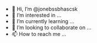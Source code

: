 - 👋 Hi, I’m @jonebssbhascsk
- 👀 I’m interested in ...
- 🌱 I’m currently learning ...
- 💞️ I’m looking to collaborate on ...
- 📫 How to reach me ...

<!---
jonebssbhascsk/jonebssbhascsk is a ✨ special ✨ repository because its `README.md` (this file) appears on your GitHub profile.
You can click the Preview link to take a look at your changes.
--->
